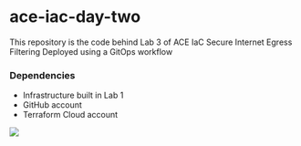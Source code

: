 # ace-iac-day-two

This repository is the code behind Lab 3 of ACE IaC
Secure Internet Egress Filtering Deployed using a GitOps workflow 

### Dependencies

- Infrastructure built in Lab 1
- GitHub account
- Terraform Cloud account

<img src="topology.png">



